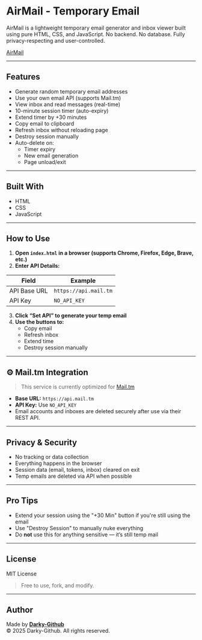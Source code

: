 # AirMail - Temporary Email

AirMail is a lightweight temporary email generator and inbox viewer built using pure HTML, CSS, and JavaScript. No backend. No database. Fully privacy-respecting and user-controlled.

[AirMail](Darky-Github.github.io/AirMail)

---

## Features

- Generate random temporary email addresses
- Use your own email API (supports Mail.tm)
- View inbox and read messages (real-time)
- 10-minute session timer (auto-expiry)
- Extend timer by +30 minutes
- Copy email to clipboard
- Refresh inbox without reloading page
- Destroy session manually
- Auto-delete on:
  - Timer expiry
  - New email generation
  - Page unload/exit

---

## Built With

- HTML
- CSS
- JavaScript

---

## How to Use

1. **Open `index.html` in a browser (supports Chrome, Firefox, Edge, Brave, etc.)**
2. **Enter API Details:**

| Field         | Example                        |
|---------------|--------------------------------|
| API Base URL  | `https://api.mail.tm`          |
| API Key       | `NO_API_KEY`                   |

3. **Click “Set API” to generate your temp email**
4. **Use the buttons to:**
   - Copy email
   - Refresh inbox
   - Extend time
   - Destroy session manually

---

## ⚙️ Mail.tm Integration

> This service is currently optimized for [Mail.tm](https://docs.mail.tm/)

- **Base URL:** `https://api.mail.tm`
- **API Key:** Use `NO_API_KEY`
- Email accounts and inboxes are deleted securely after use via their REST API.

---

## Privacy & Security

- No tracking or data collection
- Everything happens in the browser
- Session data (email, tokens, inbox) cleared on exit
- Temp emails are deleted via API when possible

---

## Pro Tips

- Extend your session using the "+30 Min" button if you're still using the email
- Use "Destroy Session" to manually nuke everything
- Do **not** use this for anything sensitive — it’s still temp mail

---

## License

MIT License

> Free to use, fork, and modify.

---

## Author

Made by **[Darky-Github](https://github.com/Darky-Github)**  
© 2025 Darky-Github. All rights reserved.
